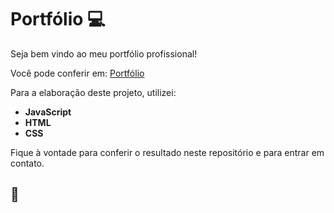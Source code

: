 # Portfólio :computer: 

Seja bem vindo ao meu portfólio profissional!

Você pode conferir em: [Portfólio](https://gabrielcarvalhoc.github.io/portfolio/)

Para a elaboração deste projeto, utilizei:

- **JavaScript**
- **HTML**
- **CSS**

Fique à vontade para conferir o resultado neste repositório e para entrar em contato.

## :rocket:
